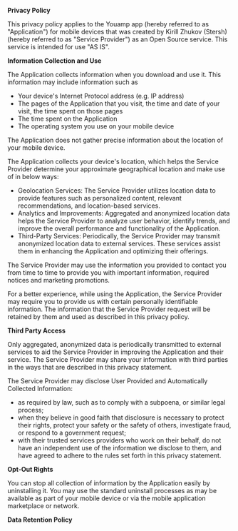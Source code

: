 **Privacy Policy**

This privacy policy applies to the Youamp app (hereby referred to as "Application") for mobile devices that was created
by Kirill Zhukov (Stersh) (hereby referred to as "Service Provider") as an Open Source service. This service is intended
for use "AS IS".

**Information Collection and Use**

The Application collects information when you download and use it. This information may include information such as

* Your device's Internet Protocol address (e.g. IP address)
* The pages of the Application that you visit, the time and date of your visit, the time spent on those pages
* The time spent on the Application
* The operating system you use on your mobile device

The Application does not gather precise information about the location of your mobile device.

The Application collects your device's location, which helps the Service Provider determine your approximate
geographical location and make use of in below ways:

* Geolocation Services: The Service Provider utilizes location data to provide features such as personalized content,
  relevant recommendations, and location-based services.
* Analytics and Improvements: Aggregated and anonymized location data helps the Service Provider to analyze user
  behavior, identify trends, and improve the overall performance and functionality of the Application.
* Third-Party Services: Periodically, the Service Provider may transmit anonymized location data to external services.
  These services assist them in enhancing the Application and optimizing their offerings.

The Service Provider may use the information you provided to contact you from time to time to provide you with important
information, required notices and marketing promotions.

For a better experience, while using the Application, the Service Provider may require you to provide us with certain
personally identifiable information. The information that the Service Provider request will be retained by them and used
as described in this privacy policy.

**Third Party Access**

Only aggregated, anonymized data is periodically transmitted to external services to aid the Service Provider in
improving the Application and their service. The Service Provider may share your information with third parties in the
ways that are described in this privacy statement.

The Service Provider may disclose User Provided and Automatically Collected Information:

* as required by law, such as to comply with a subpoena, or similar legal process;
* when they believe in good faith that disclosure is necessary to protect their rights, protect your safety or the
  safety of others, investigate fraud, or respond to a government request;
* with their trusted services providers who work on their behalf, do not have an independent use of the information we
  disclose to them, and have agreed to adhere to the rules set forth in this privacy statement.

**Opt-Out Rights**

You can stop all collection of information by the Application easily by uninstalling it. You may use the standard
uninstall processes as may be available as part of your mobile device or via the mobile application marketplace or
network.

**Data Retention Policy**